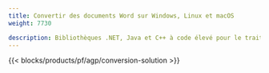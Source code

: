 ```yaml
---
title: Convertir des documents Word sur Windows, Linux et macOS 
weight: 7730

description: Bibliothèques .NET, Java et C++ à code élevé pour le traitement et la conversion de documents Word.
---
```


{{< blocks/products/pf/agp/conversion-solution >}} 